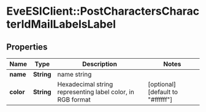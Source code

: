 # EveESIClient::PostCharactersCharacterIdMailLabelsLabel

## Properties
Name | Type | Description | Notes
------------ | ------------- | ------------- | -------------
**name** | **String** | name string | 
**color** | **String** | Hexadecimal string representing label color, in RGB format | [optional] [default to &quot;#ffffff&quot;]


